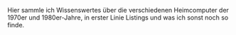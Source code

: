 Hier sammle ich Wissenswertes über die verschiedenen Heimcomputer der 1970er und 1980er-Jahre, in erster Linie Listings und was ich sonst noch so finde.
